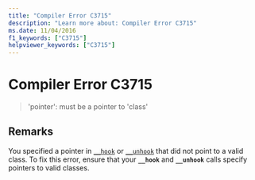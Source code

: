 ```yaml
---
title: "Compiler Error C3715"
description: "Learn more about: Compiler Error C3715"
ms.date: 11/04/2016
f1_keywords: ["C3715"]
helpviewer_keywords: ["C3715"]
---
```

# Compiler Error C3715

> 'pointer': must be a pointer to 'class'

## Remarks

You specified a pointer in [`__hook`](../../cpp/hook.md) or [`__unhook`](../../cpp/unhook.md) that did not point to a valid class. To fix this error, ensure that your **`__hook`** and **`__unhook`** calls specify pointers to valid classes.
